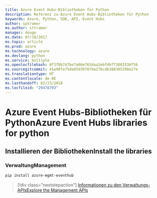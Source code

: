 ```yaml
---
title: Azure Event Hubs-Bibliotheken für Python
description: Referenz zu Azure Event Hubs-Bibliotheken für Python
keywords: Azure, Python, SDK, API, Event Hubs
author: sptramer
ms.author: sttramer
manager: douge
ms.date: 07/10/2017
ms.topic: article
ms.prod: azure
ms.technology: azure
ms.devlang: python
ms.service: multiple
ms.openlocfilehash: 0f3f0b747be7a66e763daa2ebf4bf73881536f56
ms.sourcegitcommit: 41e90fe75de03d397079a276cdb388305290e27e
ms.translationtype: HT
ms.contentlocale: de-DE
ms.lasthandoff: 02/23/2018
ms.locfileid: "29478793"
---
```

# <a name="azure-event-hubs-libraries-for-python"></a><span data-ttu-id="6824d-104">Azure Event Hubs-Bibliotheken für Python</span><span class="sxs-lookup"><span data-stu-id="6824d-104">Azure Event Hubs libraries for python</span></span>

## <a name="install-the-libraries"></a><span data-ttu-id="6824d-105">Installieren der Bibliotheken</span><span class="sxs-lookup"><span data-stu-id="6824d-105">Install the libraries</span></span>


### <a name="management"></a><span data-ttu-id="6824d-106">Verwaltung</span><span class="sxs-lookup"><span data-stu-id="6824d-106">Management</span></span>

```bash
pip install azure-mgmt-eventhub
```
> [!div class="nextstepaction"]
> [<span data-ttu-id="6824d-107">Informationen zu den Verwaltungs-APIs</span><span class="sxs-lookup"><span data-stu-id="6824d-107">Explore the Management APIs</span></span>](/python/api/overview/azure/eventhub/management)